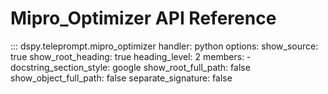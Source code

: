 # Mipro_Optimizer API Reference

::: dspy.teleprompt.mipro_optimizer
    handler: python
    options:
        show_source: true
        show_root_heading: true
        heading_level: 2
        members:
          - 
        docstring_section_style: google
        show_root_full_path: false
        show_object_full_path: false
        separate_signature: false
